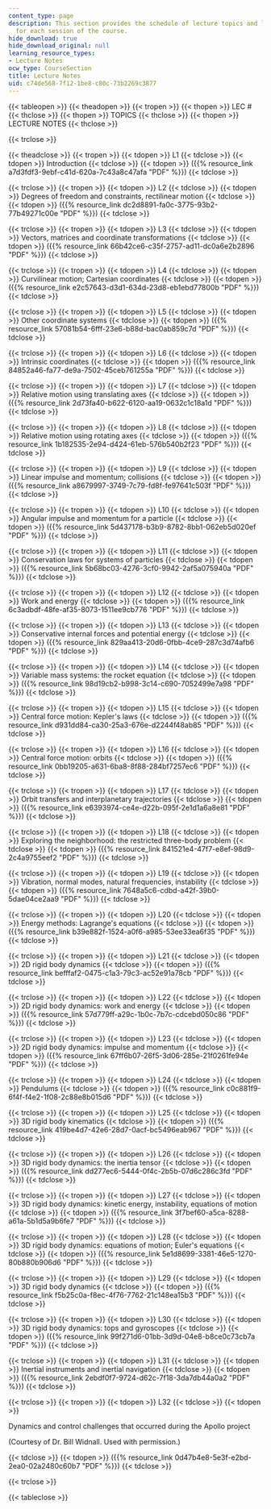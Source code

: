 ```yaml
---
content_type: page
description: This section provides the schedule of lecture topics and lecture notes
  for each session of the course.
hide_download: true
hide_download_original: null
learning_resource_types:
- Lecture Notes
ocw_type: CourseSection
title: Lecture Notes
uid: c74de568-7f12-1be8-c80c-73b2269c3877
---
```


{{< tableopen >}}
{{< theadopen >}}
{{< tropen >}}
{{< thopen >}}
LEC #
{{< thclose >}}
{{< thopen >}}
TOPICS
{{< thclose >}}
{{< thopen >}}
LECTURE NOTES
{{< thclose >}}

{{< trclose >}}

{{< theadclose >}}
{{< tropen >}}
{{< tdopen >}}
L1
{{< tdclose >}}
{{< tdopen >}}
Introduction
{{< tdclose >}}
{{< tdopen >}}
({{% resource_link a7d3fdf3-9ebf-c41d-620a-7c43a8c47afa "PDF" %}})
{{< tdclose >}}

{{< trclose >}}
{{< tropen >}}
{{< tdopen >}}
L2
{{< tdclose >}}
{{< tdopen >}}
Degrees of freedom and constraints, rectilinear motion
{{< tdclose >}}
{{< tdopen >}}
({{% resource_link dc2d8891-fa0c-3775-93b2-77b49271c00e "PDF" %}})
{{< tdclose >}}

{{< trclose >}}
{{< tropen >}}
{{< tdopen >}}
L3
{{< tdclose >}}
{{< tdopen >}}
Vectors, matrices and coordinate transformations
{{< tdclose >}}
{{< tdopen >}}
({{% resource_link 66b42ce6-c35f-2757-ad11-dc0a6e2b2896 "PDF" %}})
{{< tdclose >}}

{{< trclose >}}
{{< tropen >}}
{{< tdopen >}}
L4
{{< tdclose >}}
{{< tdopen >}}
Curvilinear motion; Cartesian coordinates
{{< tdclose >}}
{{< tdopen >}}
({{% resource_link e2c57643-d3d1-634d-23d8-eb1ebd77800b "PDF" %}})
{{< tdclose >}}

{{< trclose >}}
{{< tropen >}}
{{< tdopen >}}
L5
{{< tdclose >}}
{{< tdopen >}}
Other coordinate systems
{{< tdclose >}}
{{< tdopen >}}
({{% resource_link 57081b54-6fff-23e6-b88d-bac0ab859c7d "PDF" %}})
{{< tdclose >}}

{{< trclose >}}
{{< tropen >}}
{{< tdopen >}}
L6
{{< tdclose >}}
{{< tdopen >}}
Intrinsic coordinates
{{< tdclose >}}
{{< tdopen >}}
({{% resource_link 84852a46-fa77-de9a-7502-45ceb761255a "PDF" %}})
{{< tdclose >}}

{{< trclose >}}
{{< tropen >}}
{{< tdopen >}}
L7
{{< tdclose >}}
{{< tdopen >}}
Relative motion using translating axes
{{< tdclose >}}
{{< tdopen >}}
({{% resource_link 2d73fa40-b622-6120-aa19-0632c1c18a1d "PDF" %}})
{{< tdclose >}}

{{< trclose >}}
{{< tropen >}}
{{< tdopen >}}
L8
{{< tdclose >}}
{{< tdopen >}}
Relative motion using rotating axes
{{< tdclose >}}
{{< tdopen >}}
({{% resource_link 1b182535-2e94-d424-61eb-576b540b2f23 "PDF" %}})
{{< tdclose >}}

{{< trclose >}}
{{< tropen >}}
{{< tdopen >}}
L9
{{< tdclose >}}
{{< tdopen >}}
Linear impulse and momentum; collisions
{{< tdclose >}}
{{< tdopen >}}
({{% resource_link a8679997-3749-7c79-fd8f-fe97641c503f "PDF" %}})
{{< tdclose >}}

{{< trclose >}}
{{< tropen >}}
{{< tdopen >}}
L10
{{< tdclose >}}
{{< tdopen >}}
Angular impulse and momentum for a particle
{{< tdclose >}}
{{< tdopen >}}
({{% resource_link 5d437178-b3b9-8782-8bb1-062eb5d020ef "PDF" %}})
{{< tdclose >}}

{{< trclose >}}
{{< tropen >}}
{{< tdopen >}}
L11
{{< tdclose >}}
{{< tdopen >}}
Conservation laws for systems of particles
{{< tdclose >}}
{{< tdopen >}}
({{% resource_link 5b68bc03-4276-3cf0-9942-2af5a075940a "PDF" %}})
{{< tdclose >}}

{{< trclose >}}
{{< tropen >}}
{{< tdopen >}}
L12
{{< tdclose >}}
{{< tdopen >}}
Work and energy
{{< tdclose >}}
{{< tdopen >}}
({{% resource_link 6c3adbdf-48fe-af35-8073-1511ee9cb776 "PDF" %}})
{{< tdclose >}}

{{< trclose >}}
{{< tropen >}}
{{< tdopen >}}
L13
{{< tdclose >}}
{{< tdopen >}}
Conservative internal forces and potential energy
{{< tdclose >}}
{{< tdopen >}}
({{% resource_link 829aa413-20d6-0fbb-4ce9-287c3d74afb6 "PDF" %}})
{{< tdclose >}}

{{< trclose >}}
{{< tropen >}}
{{< tdopen >}}
L14
{{< tdclose >}}
{{< tdopen >}}
Variable mass systems: the rocket equation
{{< tdclose >}}
{{< tdopen >}}
({{% resource_link 98d19cb2-b998-3c14-c690-7052499e7a98 "PDF" %}})
{{< tdclose >}}

{{< trclose >}}
{{< tropen >}}
{{< tdopen >}}
L15
{{< tdclose >}}
{{< tdopen >}}
Central force motion: Kepler's laws
{{< tdclose >}}
{{< tdopen >}}
({{% resource_link d931dd84-ca30-25a3-676e-d2244f48ab85 "PDF" %}})
{{< tdclose >}}

{{< trclose >}}
{{< tropen >}}
{{< tdopen >}}
L16
{{< tdclose >}}
{{< tdopen >}}
Central force motion: orbits
{{< tdclose >}}
{{< tdopen >}}
({{% resource_link 0bb19205-a631-6ba8-8f88-284bf7257ec6 "PDF" %}})
{{< tdclose >}}

{{< trclose >}}
{{< tropen >}}
{{< tdopen >}}
L17
{{< tdclose >}}
{{< tdopen >}}
Orbit transfers and interplanetary trajectories
{{< tdclose >}}
{{< tdopen >}}
({{% resource_link e6393974-ce4e-d22b-095f-2e1d1a6a8e81 "PDF" %}})
{{< tdclose >}}

{{< trclose >}}
{{< tropen >}}
{{< tdopen >}}
L18
{{< tdclose >}}
{{< tdopen >}}
Exploring the neighborhood: the restricted three-body problem
{{< tdclose >}}
{{< tdopen >}}
({{% resource_link 841521e4-47f7-e8ef-98d9-2c4a9755eef2 "PDF" %}})
{{< tdclose >}}

{{< trclose >}}
{{< tropen >}}
{{< tdopen >}}
L19
{{< tdclose >}}
{{< tdopen >}}
Vibration, normal modes, natural frequencies, instability
{{< tdclose >}}
{{< tdopen >}}
({{% resource_link 7648a5c6-cdbd-a42f-39b0-5dae04ce2aa9 "PDF" %}})
{{< tdclose >}}

{{< trclose >}}
{{< tropen >}}
{{< tdopen >}}
L20
{{< tdclose >}}
{{< tdopen >}}
Energy methods: Lagrange's equations
{{< tdclose >}}
{{< tdopen >}}
({{% resource_link b39e882f-1524-a0f6-a985-53ee33ea6f35 "PDF" %}})
{{< tdclose >}}

{{< trclose >}}
{{< tropen >}}
{{< tdopen >}}
L21
{{< tdclose >}}
{{< tdopen >}}
2D rigid body dynamics
{{< tdclose >}}
{{< tdopen >}}
({{% resource_link befffaf2-0475-c1a3-79c3-ac52e91a78cb "PDF" %}})
{{< tdclose >}}

{{< trclose >}}
{{< tropen >}}
{{< tdopen >}}
L22
{{< tdclose >}}
{{< tdopen >}}
2D rigid body dynamics: work and energy
{{< tdclose >}}
{{< tdopen >}}
({{% resource_link 57d779ff-a29c-1b0c-7b7c-cdcebd050c86 "PDF" %}})
{{< tdclose >}}

{{< trclose >}}
{{< tropen >}}
{{< tdopen >}}
L23
{{< tdclose >}}
{{< tdopen >}}
2D rigid body dynamics: impulse and momentum
{{< tdclose >}}
{{< tdopen >}}
({{% resource_link 67ff6b07-26f5-3d06-285e-21f0261fe94e "PDF" %}})
{{< tdclose >}}

{{< trclose >}}
{{< tropen >}}
{{< tdopen >}}
L24
{{< tdclose >}}
{{< tdopen >}}
Pendulums
{{< tdclose >}}
{{< tdopen >}}
({{% resource_link c0c881f9-6f4f-f4e2-1f08-2c88e8b015d6 "PDF" %}})
{{< tdclose >}}

{{< trclose >}}
{{< tropen >}}
{{< tdopen >}}
L25
{{< tdclose >}}
{{< tdopen >}}
3D rigid body kinematics
{{< tdclose >}}
{{< tdopen >}}
({{% resource_link 419be4d7-42e6-28d7-0acf-bc5496eab967 "PDF" %}})
{{< tdclose >}}

{{< trclose >}}
{{< tropen >}}
{{< tdopen >}}
L26
{{< tdclose >}}
{{< tdopen >}}
3D rigid body dynamics: the inertia tensor
{{< tdclose >}}
{{< tdopen >}}
({{% resource_link dd277ec6-5444-0f4c-2b5b-07d6c286c3fd "PDF" %}})
{{< tdclose >}}

{{< trclose >}}
{{< tropen >}}
{{< tdopen >}}
L27
{{< tdclose >}}
{{< tdopen >}}
3D rigid body dynamics: kinetic energy, instability, equations of motion
{{< tdclose >}}
{{< tdopen >}}
({{% resource_link 3f7bef60-a5ca-8288-a61a-5b1d5a9b6fe7 "PDF" %}})
{{< tdclose >}}

{{< trclose >}}
{{< tropen >}}
{{< tdopen >}}
L28
{{< tdclose >}}
{{< tdopen >}}
3D rigid body dynamics: equations of motion; Euler's equations
{{< tdclose >}}
{{< tdopen >}}
({{% resource_link 5e1d8699-3381-46e5-1270-80b880b906d6 "PDF" %}})
{{< tdclose >}}

{{< trclose >}}
{{< tropen >}}
{{< tdopen >}}
L29
{{< tdclose >}}
{{< tdopen >}}
3D rigid body dynamics
{{< tdclose >}}
{{< tdopen >}}
({{% resource_link f5b25c0a-f8ec-4f76-7762-21c148ea15b3 "PDF" %}})
{{< tdclose >}}

{{< trclose >}}
{{< tropen >}}
{{< tdopen >}}
L30
{{< tdclose >}}
{{< tdopen >}}
3D rigid body dynamics: tops and gyroscopes
{{< tdclose >}}
{{< tdopen >}}
({{% resource_link 99f271d6-01bb-3d9d-04e8-b8ce0c73cb7a "PDF" %}})
{{< tdclose >}}

{{< trclose >}}
{{< tropen >}}
{{< tdopen >}}
L31
{{< tdclose >}}
{{< tdopen >}}
Inertial instruments and inertial navigation
{{< tdclose >}}
{{< tdopen >}}
({{% resource_link 2ebdf0f7-9724-d62c-7f18-3da7db44a0a2 "PDF" %}})
{{< tdclose >}}

{{< trclose >}}
{{< tropen >}}
{{< tdopen >}}
L32
{{< tdclose >}}
{{< tdopen >}}


Dynamics and control challenges that occurred during the Apollo project

(Courtesy of Dr. Bill Widnall. Used with permission.)


{{< tdclose >}}
{{< tdopen >}}
({{% resource_link 0d47b4e8-5e3f-e2bd-2ea0-02a2480c60b7 "PDF" %}})
{{< tdclose >}}

{{< trclose >}}

{{< tableclose >}}